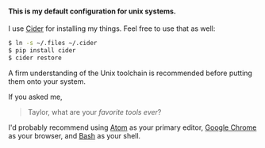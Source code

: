 #### This is my default configuration for unix systems.

I use [Cider](https://github.com/msanders/cider) for installing my things. Feel free to use that as well:

``` bash
$ ln -s ~/.files ~/.cider
$ pip install cider
$ cider restore
```

A firm understanding of the Unix toolchain is recommended before putting them onto your system.

If you asked me,

> Taylor, what are your _favorite tools ever_?

I'd probably recommend using [Atom][atom] as your primary editor, [Google Chrome][chrome] as your browser, and [Bash][bash] as your shell.

[bash]: http://www.gnu.org/software/bash/
[atom]: http://atom.io
[chrome]: https://google.com/chrome
